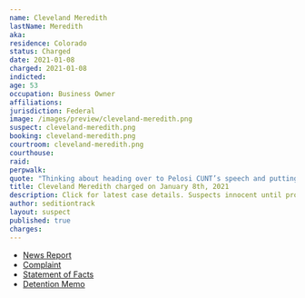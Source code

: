 ```yaml
---
name: Cleveland Meredith
lastName: Meredith
aka:
residence: Colorado
status: Charged
date: 2021-01-08
charged: 2021-01-08
indicted:
age: 53
occupation: Business Owner
affiliations:
jurisdiction: Federal
image: /images/preview/cleveland-meredith.png
suspect: cleveland-meredith.png
booking: cleveland-meredith.png
courtroom: cleveland-meredith.png
courthouse:
raid:
perpwalk:
quote: "Thinking about heading over to Pelosi CUNT’s speech and putting a bullet in her noggin on Live TV [purple devil emoji]."
title: Cleveland Meredith charged on January 8th, 2021
description: Click for latest case details. Suspects innocent until proven guilty.
author: seditiontrack
layout: suspect
published: true
charges:
---
```

- [News Report](https://www.11alive.com/article/news/nation-world/atlanta-area-man-arrested-capitol-riots/85-5a25b7ac-2f66-4580-8a46-d11a15a0e5e0)
- [Complaint](https://www.justice.gov/opa/page/file/1353306/download)
- [Statement of Facts](https://www.justice.gov/opa/page/file/1353311/download)
- [Detention Memo](https://extremism.gwu.edu/sites/g/files/zaxdzs2191/f/Cleveland%20Meredith%20Detention%20Memorandum.pdf)
